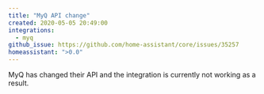 ```yaml
---
title: "MyQ API change"
created: 2020-05-05 20:49:00
integrations:
  - myq
github_issue: https://github.com/home-assistant/core/issues/35257
homeassistant: ">0.0"
---
```


MyQ has changed their API and the integration is currently not working as a result.
